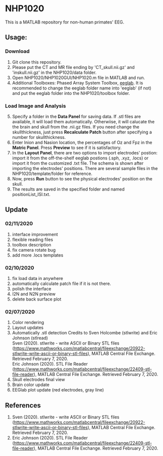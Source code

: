 # NHP1020
This is a MATLAB repository for non-human primates' EEG.

## Usage:
### Download
1. Git clone this repository.
2. Please put the CT and MR file ending by 'CT_skull.nii.gz' and 'inskull.nii.gz' in the NHP1020/data folder.
3. Open NHP1020/NHP1020GUI/NHP1020.m file in MATLAB and run.
4. Additional Toolboxes: Phased Array System Toolbox, [eeglab](https://sccn.ucsd.edu/eeglab/download.php). It is recommended to change the eeglab folder name into 'eeglab' (if not) and put the eeglab folder into the NHP1020/toolbox folder.

### Load Image and Analysis
5. Specify a folder in the **Data Panel** for saving data. If .stl files are available, it will load them automatically. Otherwiise, it will calucate the the brain and skull from the .nii.gz files. If you need change the skullthickness, just press **Recalculate Patch** button after specifying a number for skullthickness.
6. Enter Inion and Nasion location, the percentages of Oz and Fpz in the **Matric Panel**. Press **Preview** to see if it is satisfactory.
7. In the **Layout Panel**, there are two options to import electrodes' postion: import it from the off-the-shelf eeglab postions (.sph, .xyz, .locs) or import it from the customized .txt file. The schema is shown after importing the electrodes' positions. There are several sample files in the NHP1020/template/folder for reference.
8. Now, press **Run** button to see the physical electrodes' position on the skull.
9. The results are saved in the specified folder and named positionList_ISI.txt.

## Update

### 02/11/2020
1. interface improvement
2. flexible reading files
3. toolbox description
4. fix camera rotate bug
5. add more .locs templates

### 02/10/2020
1. fix load data in anywhere
2. automatically calculate patch file if it is not there.
3. polish the interface
4. I2N and N2N preview
5. delete back surface plot

### 02/07/2020
1. Color rendering
2. Layout updates
3. Automatically .stl detection 
Credits to Sven Holcombe (stlwrite) and Eric Johnson (stlread)  
Sven (2020). stlwrite - write ASCII or Binary STL files (https://www.mathworks.com/matlabcentral/fileexchange/20922-stlwrite-write-ascii-or-binary-stl-files), MATLAB Central File Exchange. Retrieved February 7, 2020.  
Eric Johnson (2020). STL File Reader (https://www.mathworks.com/matlabcentral/fileexchange/22409-stl-file-reader), MATLAB Central File Exchange. Retrieved February 7, 2020.
4. Skull electrodes final view
5. Brain color update
6. EEGlab plot update (red electrodes, gray line)

## References

1. Sven (2020). stlwrite - write ASCII or Binary STL files (https://www.mathworks.com/matlabcentral/fileexchange/20922-stlwrite-write-ascii-or-binary-stl-files), MATLAB Central File Exchange. Retrieved February 7, 2020.  
2. Eric Johnson (2020). STL File Reader (https://www.mathworks.com/matlabcentral/fileexchange/22409-stl-file-reader), MATLAB Central File Exchange. Retrieved February 7, 2020.

